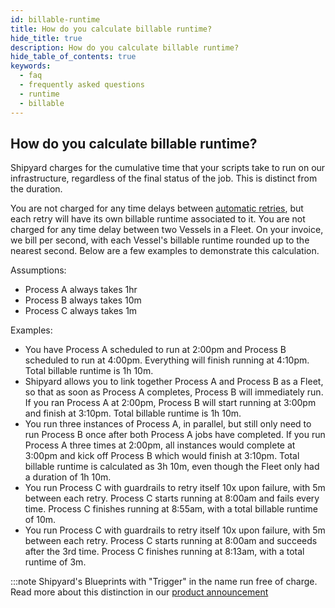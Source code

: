 ```yaml
---
id: billable-runtime
title: How do you calculate billable runtime?
hide_title: true
description: How do you calculate billable runtime?
hide_table_of_contents: true
keywords:
  - faq
  - frequently asked questions
  - runtime
  - billable
---
```



## How do you calculate billable runtime?

Shipyard charges for the cumulative time that your scripts take to run on our infrastructure, regardless of the final status of the job. This is distinct from the duration.

You are not charged for any time delays between [automatic retries](../../reference/guardrails.md), but each retry will have its own billable runtime associated to it. You are not charged for any time delay between two Vessels in a Fleet. On your invoice, we bill per second, with each Vessel's billable runtime rounded up to the nearest second. Below are a few examples to demonstrate this calculation.

Assumptions:
- Process A always takes 1hr
- Process B always takes 10m
- Process C always takes 1m

Examples:
- You have Process A scheduled to run at 2:00pm and Process B scheduled to run at 4:00pm. Everything will finish running at 4:10pm. Total billable runtime is 1h 10m.
- Shipyard allows you to link together Process A and Process B as a Fleet, so that as soon as Process A completes, Process B will immediately run. If you ran Process A at 2:00pm, Process B will start running at 3:00pm and finish at 3:10pm. Total billable runtime is 1h 10m.
- You run three instances of Process A, in parallel, but still only need to run Process B once after both Process A jobs have completed. If you run Process A three times at 2:00pm, all instances would complete at 3:00pm and kick off Process B which would finish at 3:10pm. Total billable runtime is calculated as 3h 10m, even though the Fleet only had a duration of 1h 10m.
- You run Process C with guardrails to retry itself 10x upon failure, with 5m between each retry. Process C starts running at 8:00am and fails every time. Process C finishes running at 8:55am, with a total billable runtime of 10m.
- You run Process C with guardrails to retry itself 10x upon failure, with 5m between each retry. Process C starts running at 8:00am and succeeds after the 3rd time. Process C finishes running at 8:13am, with a total runtime of 3m.

:::note
Shipyard's Blueprints with "Trigger" in the name run free of charge. Read more about this distinction in our [product announcement](https://www.shipyardapp.com/blog/orchestrate-data-tools-free/)